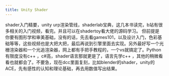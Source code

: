 ```yaml
---
title: Unity Shader
---
```

shader入门精要，unity urp渲染管线，shaderlab宝典，这几本书读完，b站有很多相关的入门视频，看完。并且可以在shadertoy看大佬的源码学习。
但前提是你要有图形学和审美基础，没有的话，先去看games101，以及设计入门，色彩基础等等，这些视频也是大把大把，最后再说到引擎里面去实现。另外最好写一个光栅渲染器和一个光追渲染器，网上都有手把手教程的，一个vs就搞定了。Python有限度没有c++ ，c#高，shader语言那就更是了，语言先学c++ ，其他的稍微看看也就都会了。不要急，现在dcc里面复刻，比如blender的shader，unity的ACE，先有感性的认知和理论基础，再去用数值写出结果。